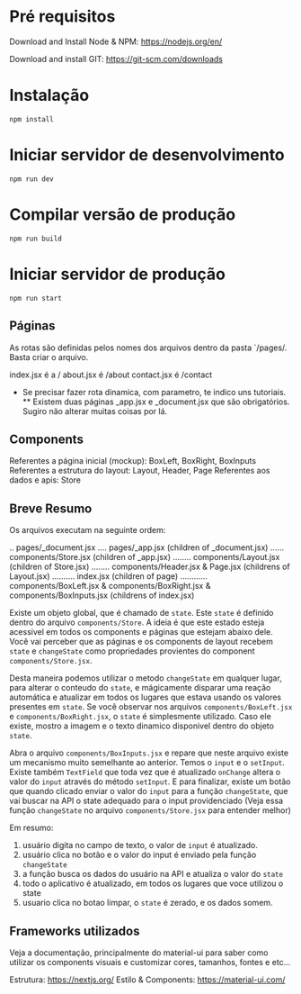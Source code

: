 # Pré requisitos

Download and Install Node & NPM: https://nodejs.org/en/

Download and install GIT: https://git-scm.com/downloads

# Instalação

```
npm install
```

# Iniciar servidor de desenvolvimento

```
npm run dev
```

# Compilar versão de produção

```
npm run build
```

# Iniciar servidor de produção

```
npm run start
```

## Páginas

As rotas são definidas pelos nomes dos arquivos dentro da pasta `/pages/. Basta criar o arquivo.

index.jsx é a /
about.jsx é /about
contact.jsx é /contact

- Se precisar fazer rota dinamica, com parametro, te indico uns tutoriais.
  \*\* Existem duas páginas \_app.jsx e \_document.jsx que são obrigatórios. Sugiro não alterar muitas coisas por lá.

## Components

Referentes a página inicial (mockup): BoxLeft, BoxRight, BoxInputs
Referentes a estrutura do layout: Layout, Header, Page
Referentes aos dados e apis: Store

## Breve Resumo

Os arquivos executam na seguinte ordem:

.. pages/_document.jsx
.... pages/_app.jsx (children of _document.jsx)
...... components/Store.jsx (children of _app.jsx)
........ components/Layout.jsx (children of Store.jsx)
........ components/Header.jsx & Page.jsx (childrens of Layout.jsx)
.......... index.jsx (children of page)
............ components/BoxLeft.jsx & components/BoxRight.jsx & components/BoxInputs.jsx (childrens of index.jsx)

Existe um objeto global, que é chamado de `state`. Este `state` é definido dentro do arquivo `components/Store`. A ideia é que este estado esteja acessivel em todos os components e páginas que estejam abaixo dele. Você vai perceber que as páginas e os components de layout recebem `state` e `changeState` como propriedades provientes do component `components/Store.jsx`.

Desta maneira podemos utilizar o metodo `changeState` em qualquer lugar, para alterar o conteudo do `state`, e mágicamente disparar uma reação automática e atualizar em todos os lugares que estava usando os valores presentes em `state`.
Se você observar nos arquivos `components/BoxLeft.jsx` e `components/BoxRight.jsx`, o `state` é simplesmente utilizado. Caso ele existe, mostro a imagem e o texto dinamico disponivel dentro do objeto `state`.

Abra o arquivo `components/BoxInputs.jsx` e repare que neste arquivo existe um mecanismo muito semelhante ao anterior. Temos o `input` e o `setInput`. Existe também `TextField` que toda vez que é atualizado `onChange` altera o valor do `input` através do método `setInput`.
E para finalizar, existe um botão que quando clicado enviar o valor do `input` para a função `changeState`, que vai buscar na API o state adequado para o input providenciado (Veja essa função `changeState` no arquivo `components/Store.jsx` para entender melhor)


Em resumo: 
1. usuário digita no campo de texto, o valor de `input` é atualizado.
2. usuário clica no botão e o valor do input é enviado pela função `changeState`
3. a função busca os dados do usuário na API e atualiza o valor do `state`
4. todo o aplicativo é atualizado, em todos os lugares que voce utilizou o state
5. usuario clica no botao limpar, o `state` é zerado, e os dados somem.

## Frameworks utilizados

Veja a documentação, principalmente do material-ui para saber como utilizar os components visuais e customizar cores, tamanhos, fontes e etc...

Estrutura: https://nextjs.org/
Estilo & Components: https://material-ui.com/